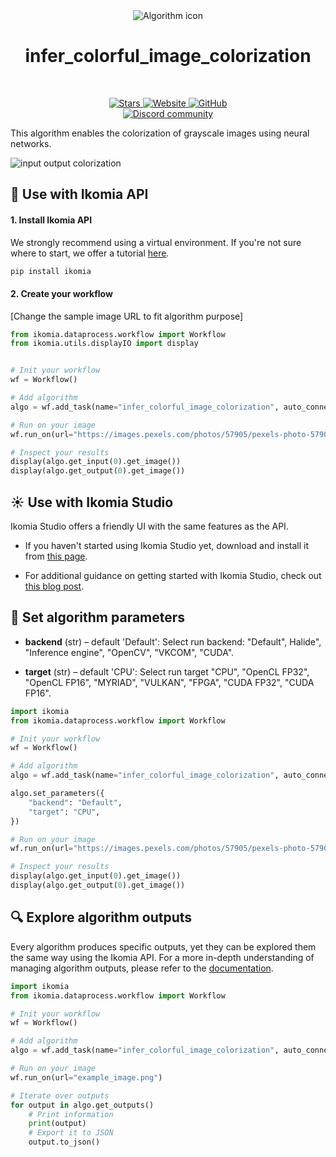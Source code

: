 <div align="center">
  <img src="https://raw.githubusercontent.com/Ikomia-hub/infer_colorful_image_colorization/main/icon/icon.png" alt="Algorithm icon">
  <h1 align="center">infer_colorful_image_colorization</h1>
</div>
<br />
<p align="center">
    <a href="https://github.com/Ikomia-hub/infer_colorful_image_colorization">
        <img alt="Stars" src="https://img.shields.io/github/stars/Ikomia-hub/infer_colorful_image_colorization">
    </a>
    <a href="https://app.ikomia.ai/hub/">
        <img alt="Website" src="https://img.shields.io/website/http/app.ikomia.ai/en.svg?down_color=red&down_message=offline&up_message=online">
    </a>
    <a href="https://github.com/Ikomia-hub/infer_colorful_image_colorization/blob/main/LICENSE.md">
        <img alt="GitHub" src="https://img.shields.io/github/license/Ikomia-hub/infer_colorful_image_colorization.svg?color=blue">
    </a>    
    <br>
    <a href="https://discord.com/invite/82Tnw9UGGc">
        <img alt="Discord community" src="https://img.shields.io/badge/Discord-white?style=social&logo=discord">
    </a> 
</p>

This algorithm enables the colorization of grayscale images using neural networks.


![input output colorization](https://raw.githubusercontent.com/Ikomia-hub/infer_colorful_image_colorization/main/icons/output.jpg)


## :rocket: Use with Ikomia API

#### 1. Install Ikomia API

We strongly recommend using a virtual environment. If you're not sure where to start, we offer a tutorial [here](https://www.ikomia.ai/blog/a-step-by-step-guide-to-creating-virtual-environments-in-python).

```sh
pip install ikomia
```

#### 2. Create your workflow

[Change the sample image URL to fit algorithm purpose]

```python
from ikomia.dataprocess.workflow import Workflow
from ikomia.utils.displayIO import display


# Init your workflow
wf = Workflow()

# Add algorithm
algo = wf.add_task(name="infer_colorful_image_colorization", auto_connect=True)

# Run on your image  
wf.run_on(url="https://images.pexels.com/photos/57905/pexels-photo-57905.jpeg")

# Inspect your results
display(algo.get_input(0).get_image())
display(algo.get_output(0).get_image())
```

## :sunny: Use with Ikomia Studio

Ikomia Studio offers a friendly UI with the same features as the API.

- If you haven't started using Ikomia Studio yet, download and install it from [this page](https://www.ikomia.ai/studio).

- For additional guidance on getting started with Ikomia Studio, check out [this blog post](https://www.ikomia.ai/blog/how-to-get-started-with-ikomia-studio).

## :pencil: Set algorithm parameters

- **backend** (str) – default 'Default': Select run backend: "Default", Halide", "Inference engine", "OpenCV", "VKCOM", "CUDA".

- **target** (str) – default 'CPU': Select run target "CPU", "OpenCL FP32", "OpenCL FP16", "MYRIAD", "VULKAN", "FPGA", "CUDA FP32", "CUDA FP16".


```python
import ikomia
from ikomia.dataprocess.workflow import Workflow

# Init your workflow
wf = Workflow()

# Add algorithm
algo = wf.add_task(name="infer_colorful_image_colorization", auto_connect=True)

algo.set_parameters({
    "backend": "Default",
    "target": "CPU",
})

# Run on your image  
wf.run_on(url="https://images.pexels.com/photos/57905/pexels-photo-57905.jpeg")

# Inspect your results
display(algo.get_input(0).get_image())
display(algo.get_output(0).get_image())
```

## :mag: Explore algorithm outputs

Every algorithm produces specific outputs, yet they can be explored them the same way using the Ikomia API. For a more in-depth understanding of managing algorithm outputs, please refer to the [documentation](https://ikomia-dev.github.io/python-api-documentation/advanced_guide/IO_management.html).

```python
import ikomia
from ikomia.dataprocess.workflow import Workflow

# Init your workflow
wf = Workflow()

# Add algorithm
algo = wf.add_task(name="infer_colorful_image_colorization", auto_connect=True)

# Run on your image  
wf.run_on(url="example_image.png")

# Iterate over outputs
for output in algo.get_outputs()
    # Print information
    print(output)
    # Export it to JSON
    output.to_json()
```


